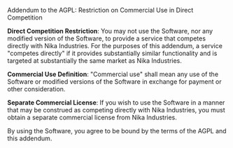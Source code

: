 Addendum to the AGPL: Restriction on Commercial Use in Direct Competition

**Direct Competition Restriction**: You may not use the Software, nor any modified version of the Software, to provide a service that competes directly with Nika Industries. For the purposes of this addendum, a service "competes directly" if it provides substantially similar functionality and is targeted at substantially the same market as Nika Industries.

**Commercial Use Definition**: "Commercial use" shall mean any use of the Software or modified versions of the Software in exchange for payment or other consideration.

**Separate Commercial License**: If you wish to use the Software in a manner that may be construed as competing directly with Nika Industries, you must obtain a separate commercial license from Nika Industries.

By using the Software, you agree to be bound by the terms of the AGPL and this addendum.

